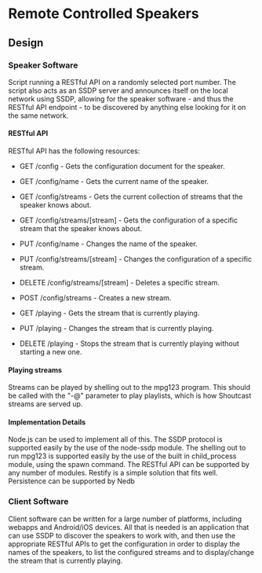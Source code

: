 Remote Controlled Speakers
==========================

Design
------

### Speaker Software

Script running a RESTful API on a randomly selected port number. The script also acts as an SSDP server and announces itself on the local network using SSDP, allowing for the speaker software - and thus the RESTful API endpoint - to be discovered by anything else looking for it on the same network.

#### RESTful API

RESTful API has the following resources:

* GET /config - Gets the configuration document for the speaker. 
* GET /config/name - Gets the current name of the speaker.
* GET /config/streams - Gets the current collection of streams that the speaker knows about.
* GET /config/streams/[stream] - Gets the configuration of a specific stream that the speaker knows about.

* PUT /config/name - Changes the name of the speaker.
* PUT /config/streams/[stream] - Changes the configuration of a specific stream.
* DELETE /config/streams/[stream] - Deletes a specific stream.
* POST /config/streams - Creates a new stream.

* GET /playing - Gets the stream that is currently playing.
* PUT /playing - Changes the stream that is currently playing.
* DELETE /playing - Stops the stream that is currently playing without starting a new one.

#### Playing streams

Streams can be played by shelling out to the mpg123 program. This should be called with the "-@" parameter to play playlists, which is how Shoutcast streams are served up.

#### Implementation Details
Node.js can be used to implement all of this. 
The SSDP protocol is supported easily by the use of the node-ssdp module.
The shelling out to run mpg123 is supported easily by the use of the built in child_process module, using the spawn command.
The RESTful API can be supported by any number of modules. Restify is a simple solution that fits well.
Persistence can be supported by Nedb

### Client Software

Client software can be written for a large number of platforms, including webapps and Android/iOS devices. All that is needed is an application that can use SSDP to discover the speakers to work with, and then use the appropriate RESTful APIs to get the configuration in order to display the names of the speakers, to list the configured streams and to display/change the stream that is currently playing.
